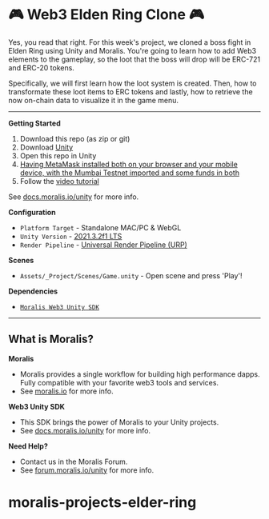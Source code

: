 # 🎮 Web3 Elden Ring Clone 🎮

Yes, you read that right. For this week's project, we cloned a boss fight in Elden Ring using Unity and Moralis. You're going to learn how to add Web3 elements to the gameplay, so the loot that the boss will drop will be ERC-721 and ERC-20 tokens.

Specifically, we will first learn how the loot system is created. Then, how to transformate these loot items to ERC tokens and lastly, how to retrieve the now on-chain data to visualize it in the game menu.

---  

**Getting Started**
1. Download this repo (as zip or git)
2. Download [Unity](https://unity3d.com/unity/qa/lts-releases?version=2021.3)
3. Open this repo in Unity
4. [Having MetaMask installed both on your browser and your mobile device, with the Mumbai Testnet imported and some funds in both](https://moralis.io/mumbai-testnet-faucet-how-to-get-free-testnet-matic-tokens/)
5. Follow the [video tutorial](https://youtu.be/Yrx-tu704Ys)

See [docs.moralis.io/unity](https://docs.moralis.io/unity) for more info.

**Configuration**
* `Platform Target` - Standalone MAC/PC & WebGL
* `Unity Version` - [2021.3.2f1 LTS](https://unity3d.com/unity/qa/lts-releases?version=2021.3)
* `Render Pipeline` - [Universal Render Pipeline (URP)](https://docs.unity3d.com/Packages/com.unity.render-pipelines.universal@13.1/manual/index.html)

**Scenes**
* `Assets/_Project/Scenes/Game.unity` - Open scene and press 'Play'!

**Dependencies**
* [`Moralis Web3 Unity SDK`](https://github.com/MoralisWeb3/unity-web3-game-kit/releases/tag/v1.2.1)

----

## What is Moralis?

**Moralis**

* Moralis provides a single workflow for building high performance dapps. Fully compatible with your favorite web3 tools and services. 
* See [moralis.io](https://moralis.io) for more info.

**Web3 Unity SDK**

* This SDK brings the power of Moralis to your Unity projects. 
* See [docs.moralis.io/unity](https://docs.moralis.io/unity) for more info.

**Need Help?**

* Contact us in the Moralis Forum. 
* See [forum.moralis.io/unity](https://forum.moralis.io/unity) for more info.
# moralis-projects-elder-ring
